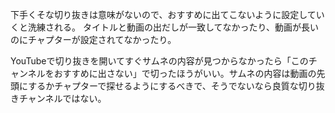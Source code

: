 下手くそな切り抜きは意味がないので、おすすめに出てこないように設定していくと洗練される。
タイトルと動画の出だしが一致してなかったり、動画が長いのにチャプターが設定されてなかったり。

YouTubeで切り抜きを開いてすぐサムネの内容が見つからなかったら「このチャンネルをおすすめに出さない」で切ったほうがいい。サムネの内容は動画の先頭にするかチャプターで探せるようにするべきで、そうでないなら良質な切り抜きチャンネルではない。
